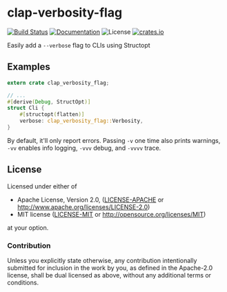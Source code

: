 # clap-verbosity-flag

[![Build Status](https://travis-ci.org/rust-clique/clap-verbosity-flag.svg)][Travis]
[![Documentation](https://img.shields.io/badge/docs-master-blue.svg)][Documentation]
![License](https://img.shields.io/crates/l/clap-verbosity-flag.svg)
[![crates.io](https://img.shields.io/crates/v/clap-verbosity-flag.svg)][Crates.io]

[Travis]: https://travis-ci.org/rust-clique/clap-verbosity-flag
[Crates.io]: https://crates.io/crates/clap-verbosity-flag
[Documentation]: https://docs.rs/clap-verbosity-flag/

Easily add a `--verbose` flag to CLIs using Structopt

## Examples

```rust
extern crate clap_verbosity_flag;

// ...
#[derive(Debug, StructOpt)]
struct Cli {
    #[structopt(flatten)]
    verbose: clap_verbosity_flag::Verbosity,
}
```

By default, it'll only report errors.
Passing `-v` one time also prints warnings,
`-vv` enables info logging,
`-vvv` debug,
and `-vvvv` trace.

## License

Licensed under either of

 * Apache License, Version 2.0, ([LICENSE-APACHE](LICENSE-APACHE) or http://www.apache.org/licenses/LICENSE-2.0)
 * MIT license ([LICENSE-MIT](LICENSE-MIT) or http://opensource.org/licenses/MIT)

at your option.

### Contribution

Unless you explicitly state otherwise, any contribution intentionally
submitted for inclusion in the work by you, as defined in the Apache-2.0
license, shall be dual licensed as above, without any additional terms or
conditions.
